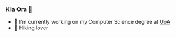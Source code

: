 ### Kia Ora 👋

- 🌱 I'm currently working on my Computer Science degree at [UoA](https://www.auckland.ac.nz/en.html "University of Auckland")
- 🥾 Hiking lover

<!--
**crystal941/crystal941** is a ✨ _special_ ✨ repository because its `README.md` (this file) appears on your GitHub profile.

Here are some ideas to get you started:

- 🔭 I’m currently working on ...
- 🌱 I’m currently learning ...
- 👯 I’m looking to collaborate on ...
- 🤔 I’m looking for help with ...
- 💬 Ask me about ...
- 📫 How to reach me: ...
- 😄 Pronouns: ...
- ⚡ Fun fact: ...
-->
